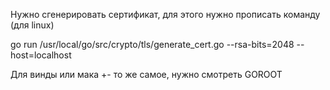 Нужно сгенерировать сертификат, для этого нужно прописать команду 
(для linux)

go run /usr/local/go/src/crypto/tls/generate_cert.go --rsa-bits=2048 --host=localhost

Для винды или мака +- то же самое, нужно смотреть GOROOT
